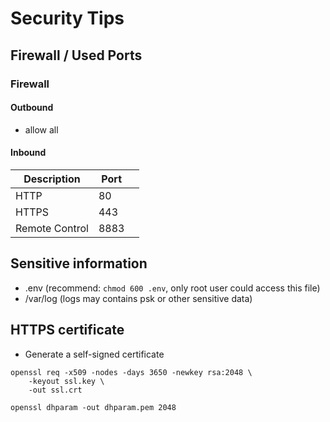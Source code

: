 # Security Tips

## Firewall / Used Ports

### Firewall

#### Outbound
- allow all

#### Inbound
| Description    | Port |   |
|----------------|------|---|
| HTTP           | 80   |   |
| HTTPS          | 443  |   |
| Remote Control | 8883 |   |

## Sensitive information
- .env (recommend: `chmod 600 .env`, only root user could access this file)
- /var/log (logs may contains psk or other sensitive data)

## HTTPS certificate

- Generate a self-signed certificate
```
openssl req -x509 -nodes -days 3650 -newkey rsa:2048 \
	-keyout ssl.key \
	-out ssl.crt

openssl dhparam -out dhparam.pem 2048

```
